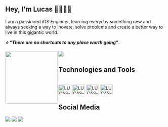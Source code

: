 ## Hey, I'm Lucas 🍎👨🏻‍💻

I am a passioned iOS Engineer, learning everyday something new and always seeking a way to inovate, solve problems and create a better way to live in this gigantic world.

***⭐️ "There are no shortcuts to any place worth going"***.

<p align="left">
  <a href="https://github.com/anuraghazra/github-readme-stats">
    <img
      align="center"
      src="https://github-readme-stats.vercel.app/api/top-langs/?username=lucasnsp&layout=compact&theme=dracula&title_color=03D361&bg_color=21262d"
    />
  </a>
  <a href="https://github.com/anuraghazra/github-readme-stats">
    <img
      align="left"
      height="165"
      src="https://github-readme-stats.vercel.app/api?username=lucasnsp&count_private=true&show_icons=true&custom_title=Github%20Status&hide=issues&theme=dracula&title_color=03D361&bg_color=21262d"
    />
  </a>
</p>



## Technologies and Tools

<div style="display: inline_block"><br>
  <img align="center" alt="LUCAS-SWIFT" height="30" width="40" src="https://cdn.jsdelivr.net/gh/devicons/devicon/icons/swift/swift-original.svg"/> 
  <img align="center" alt="LUCAS-SOURCETREE" height="30" width="40" src="https://cdn.jsdelivr.net/gh/devicons/devicon/icons/sourcetree/sourcetree-original.svg"/>
  <img align="center" alt="LUCAS-SQL" height="30" width="40" src="https://avatars.githubusercontent.com/u/1189714?s=280&v=4" />
  <img align="center" alt="LUCAS-git" height="30" width="40" src="https://cdn.jsdelivr.net/gh/devicons/devicon/icons/git/git-original.svg" />
</div>

## Social Media 

<p>
<div> 
  <a href="https://www.instagram.com/codeneves/" target="_blank"><img src="https://img.shields.io/badge/-Instagram-%23E4405F?style=for-the-badge&logo=instagram&logoColor=white" target="_blank"></a>
 <a href="https://discord.gg/5vM3fn9gCs" target="_blank"><img src="https://img.shields.io/badge/Discord-7289DA?style=for-the-badge&logo=discord&logoColor=white" target="_blank"></a> 
  <a href="https://www.linkedin.com/in/lucasnevesdev/" target="_blank"><img src="https://img.shields.io/badge/-LinkedIn-%230077B5?style=for-the-badge&logo=linkedin&logoColor=white" target="_blank"></a> 
</div>
</p>
